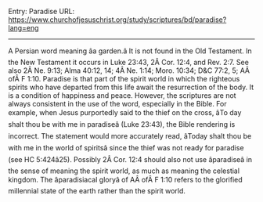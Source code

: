 Entry: Paradise
URL: https://www.churchofjesuschrist.org/study/scriptures/bd/paradise?lang=eng

---

A Persian word meaning âa garden.â It is not found in the Old Testament. In the New Testament it occurs in Luke 23:43, 2Â Cor. 12:4, and Rev. 2:7. See also 2Â Ne. 9:13; Alma 40:12, 14; 4Â Ne. 1:14; Moro. 10:34; D&C 77:2, 5; AÂ ofÂ F 1:10. Paradise is that part of the spirit world in which the righteous spirits who have departed from this life await the resurrection of the body. It is a condition of happiness and peace. However, the scriptures are not always consistent in the use of the word, especially in the Bible. For example, when Jesus purportedly said to the thief on the cross, âTo day shalt thou be with me in paradiseâ (Luke 23:43), the Bible rendering is incorrect. The statement would more accurately read, âToday shalt thou be with me in the world of spiritsâ since the thief was not ready for paradise (see HC 5:424â25). Possibly 2Â Cor. 12:4 should also not use âparadiseâ in the sense of meaning the spirit world, as much as meaning the celestial kingdom. The âparadisiacal gloryâ of AÂ ofÂ F 1:10 refers to the glorified millennial state of the earth rather than the spirit world.
